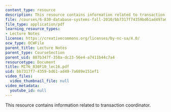 ```yaml
---
content_type: resource
description: This resource contains information related to transaction coordinator.
file: /courses/6-830-database-systems-fall-2010/bb7317f74359bd61ad497a689e151ef1_MIT6_830F10_lec16.pdf
file_type: application/pdf
learning_resource_types:
- Lecture Notes
license: https://creativecommons.org/licenses/by-nc-sa/4.0/
ocw_type: OCWFile
parent_title: Lecture Notes
parent_type: CourseSection
parent_uid: 887b347f-358a-dc23-56e4-a7411b44c7a4
resourcetype: Document
title: MIT6_830F10_lec16.pdf
uid: bb7317f7-4359-bd61-ad49-7a689e151ef1
video_files:
  video_thumbnail_file: null
video_metadata:
  youtube_id: null
---
```

This resource contains information related to transaction coordinator.